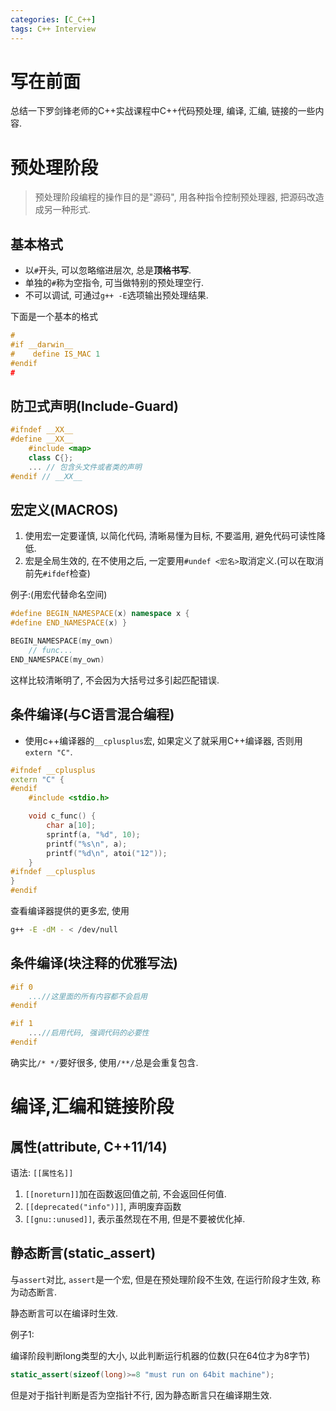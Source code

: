 ```yaml
---
categories: [C_C++]
tags: C++ Interview
---
```


# 写在前面

总结一下罗剑锋老师的C++实战课程中C++代码预处理, 编译, 汇编, 链接的一些内容. 

# 预处理阶段

>   预处理阶段编程的操作目的是"源码", 用各种指令控制预处理器, 把源码改造成另一种形式. 

## 基本格式

-   以`#`开头, 可以忽略缩进层次, 总是**顶格书写**.
-   单独的`#`称为空指令, 可当做特别的预处理空行.
-   不可以调试, 可通过`g++ -E`选项输出预处理结果.

下面是一个基本的格式

```cpp
# 
#if __darwin__
#    define IS_MAC 1
#endif
#
```

## 防卫式声明(Include-Guard)

```cpp
#ifndef __XX__
#define __XX__
    #include <map>
    class C{};
	... // 包含头文件或者类的声明
#endif // __XX__
```



## 宏定义(MACROS)

1.   使用宏一定要谨慎, 以简化代码, 清晰易懂为目标, 不要滥用, 避免代码可读性降低.
2.   宏是全局生效的, 在不使用之后, 一定要用`#undef <宏名>`取消定义.(可以在取消前先`#ifdef`检查)

例子:(用宏代替命名空间)

```cpp
#define BEGIN_NAMESPACE(x) namespace x {
#define END_NAMESPACE(x) }

BEGIN_NAMESPACE(my_own)
    // func...
END_NAMESPACE(my_own)
```

这样比较清晰明了, 不会因为大括号过多引起匹配错误. 

## 条件编译(与C语言混合编程)

-   使用c++编译器的`__cplusplus`宏, 如果定义了就采用C++编译器, 否则用`extern "C"`.

```cpp
#ifndef __cplusplus
extern "C" {
#endif
    #include <stdio.h>

    void c_func() {
        char a[10];
        sprintf(a, "%d", 10);
        printf("%s\n", a);
        printf("%d\n", atoi("12"));
    }
#ifndef __cplusplus
}
#endif
```

查看编译器提供的更多宏, 使用

```bash
g++ -E -dM - < /dev/null
```

## 条件编译(块注释的优雅写法)

```cpp
#if 0
	...//这里面的所有内容都不会启用
#endif

#if 1
	...//启用代码, 强调代码的必要性
#endif
```

确实比`/* */`要好很多, 使用`/**/`总是会重复包含.



# 编译,汇编和链接阶段



## 属性(attribute, C++11/14)

语法: `[[属性名]]`

1.   `[[noreturn]]`加在函数返回值之前, 不会返回任何值.
2.   `[[deprecated("info")]]`, 声明废弃函数
3.   `[[gnu::unused]]`, 表示虽然现在不用, 但是不要被优化掉. 



## 静态断言(static_assert)

与`assert`对比, `assert`是一个宏, 但是在预处理阶段不生效, 在运行阶段才生效, 称为动态断言. 

静态断言可以在编译时生效. 

例子1:

编译阶段判断long类型的大小, 以此判断运行机器的位数(只在64位才为8字节)

```cpp
static_assert(sizeof(long)>=8 "must run on 64bit machine");
```

但是对于指针判断是否为空指针不行, 因为静态断言只在编译期生效. 

